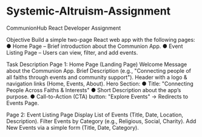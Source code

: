 # Systemic-Altruism-Assignment

CommunionHub React Developer Assignment

Objective
Build a simple two-page React web app with the following pages:
● Home Page – Brief introduction about the Communion App.
● Event Listing Page – Users can view, filter, and add events.

Task Description
Page 1: Home Page (Landing Page)
Welcome Message about the Communion App.
Brief Description (e.g., "Connecting people of all faiths through events and community support").
Header with a logo & navigation links (Home, Events, About).
Hero Section:
● Title: "Connecting People Across Faiths & Interests"
● Short Description about the app’s purpose.
● Call-to-Action (CTA) button: "Explore Events" → Redirects to Events Page.

Page 2: Event Listing Page
Display List of Events (Title, Date, Location, Description).
Filter Events by Category (e.g., Religious, Social, Charity).
Add New Events via a simple form (Title, Date, Category).
